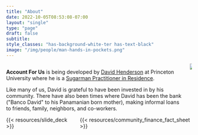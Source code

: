 ```yaml
---
title: "About"
date: 2022-10-05T08:53:08-07:00
layout: "single"
type: "page"
draft: false
subtitle: 
style_classes: "has-background-white-ter has-text-black"
image: "/img/people/man-hands-in-pockets.png"
---
```


<div class="columns">
    <div class="column">
        <p>
            <strong>Account For Us</strong> is being developed by <a href="https://www.linkedin.com/in/davidihenderson/">David Henderson</a> at Princeton University where he is a <a href="https://behavioralpolicy.princeton.edu/news/inaugural-sugarman-fellows-join-center">Sugarman Practitioner in Residence</a>.
        </p>
        <p> 
            Like many of us, David is grateful to have been invested in by his community. There have also been times where David has been the bank 
            ("Banco David" to his Panamanian born mother), making informal loans to friends, family, neighbors, and co-workers.
        </p>
    </div>
    <div class="column is-one-half has-text-centered">
        <img src="/img/people/man-hands-in-pockets.png">
    </div>
</div>

<div class="columns has-text-centered">
    <div class="column">
        {{< resources/slide_deck >}}
    </div>
    <div class="column">
        {{< resources/community_finance_fact_sheet >}}
    </div>
</div>





